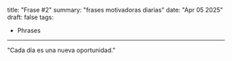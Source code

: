 title: "Frase #2"
summary: "frases motivadoras diarias"
date: "Apr 05 2025"
draft: false
tags:
- Phrases
---

"Cada día es una nueva oportunidad."
